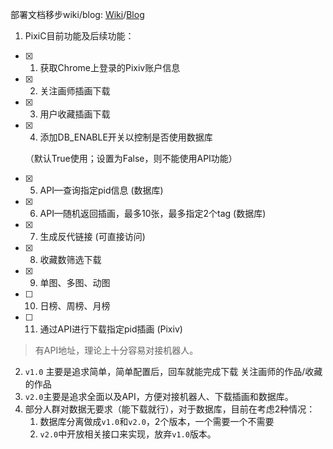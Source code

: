 部署文档移步wiki/blog: [Wiki](https://github.com/Coder-Sakura/PixiC/wiki)/[Blog](http://00102400.xyz/blog/2020/06/24/pixic-bu-shu/)

1. PixiC目前功能及后续功能：

- [x] 1. 获取Chrome上登录的Pixiv账户信息

- [x] 2. 关注画师插画下载

- [x] 3. 用户收藏插画下载

- [x] 4. 添加DB_ENABLE开关以控制是否使用数据库

  （默认True使用；设置为False，则不能使用API功能）

- [x] 5. API—查询指定pid信息 (数据库)

- [x] 6. API—随机返回插画，最多10张，最多指定2个tag (数据库)

- [x] 7. 生成反代链接 (可直接访问)

- [x] 8. 收藏数筛选下载

- [x] 9. 单图、多图、动图

- [ ] 10. 日榜、周榜、月榜

- [ ] 11. 通过API进行下载指定pid插画 (Pixiv)

> 有API地址，理论上十分容易对接机器人。



2. `v1.0` 主要是追求简单，简单配置后，回车就能完成下载 关注画师的作品/收藏的作品
3. `v2.0`主要是追求全面以及API，方便对接机器人、下载插画和数据库。
4. 部分人群对数据无要求（能下载就行），对于数据库，目前在考虑2种情况：
   1. 数据库分离做成`v1.0`和`v2.0`，2个版本，一个需要一个不需要
   2. `v2.0`中开放相关接口来实现，放弃`v1.0`版本。

